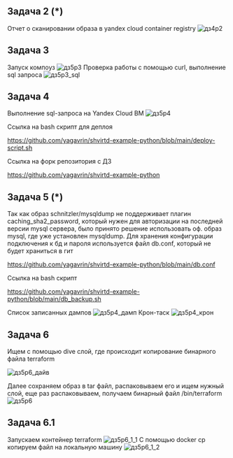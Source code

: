 ## Задача 2 (*)
Отчет о сканировании образа в yandex cloud container registry
![дз4р2](https://github.com/user-attachments/assets/4edda0d3-a546-4627-96cb-9bd24f06d29a)

## Задача 3
Запуск компоуз
![дз5р3](https://github.com/user-attachments/assets/66aafc0d-8b67-4b91-8129-9cefa17e528c)
Проверка работы с помощью curl, выполнение sql запроса
![дз5р3_sql](https://github.com/user-attachments/assets/4a971a98-75b6-41f4-805b-e35021d5d48e)
## Задача 4
Выполнение sql-запроса на Yandex Cloud ВМ
![дз5р4](https://github.com/user-attachments/assets/d2f3c541-3f0b-47ce-81f6-c5640cb494b7)

Ссылка на bash скрипт для деплоя

https://github.com/yagavrin/shvirtd-example-python/blob/main/deploy-script.sh

Ссылка на форк репозитория с ДЗ

https://github.com/yagavrin/shvirtd-example-python

## Задача 5 (*)
Так как образ schnitzler/mysqldump не поддерживает плагин caching_sha2_password, который нужен для авторизации на последней версии mysql сервера, было принято решение использовать оф. образ mysql, где уже установлен mysqldump. Для хранения конфигурации подключения к бд и пароля используется файл db.conf, который не будет храниться в гит

https://github.com/yagavrin/shvirtd-example-python/blob/main/db.conf

Ссылка на bash скрипт

https://github.com/yagavrin/shvirtd-example-python/blob/main/db_backup.sh

Список записанных дампов
![дз5р4_дамп](https://github.com/user-attachments/assets/00df873e-cd4b-4aa7-99ef-3e89487636ef)
Крон-таск
![дз5р4_крон](https://github.com/user-attachments/assets/bea8234e-ff54-41ae-8ac6-99e6f1c9ab6d)
## Задача 6
Ищем с помощью dive слой, где происходит копирование бинарного файла terraform

![дз5р6_дайв](https://github.com/user-attachments/assets/503db8d1-67bb-44d6-b02d-c83ac9e0d996)

Далее сохраняем образ в tar файл, распаковываем его и ищем нужный слой, еще раз распаковываем, получаем бинарный файл /bin/terraform
![дз5р6](https://github.com/user-attachments/assets/90103fda-9548-48f5-9aa4-349310ed0334)
## Задача 6.1
Запускаем контейнер terraform
![дз5р6_1_1](https://github.com/user-attachments/assets/2869defa-41bd-4762-b60b-f13d7124d1a7)
С помощью docker cp копируем файл на локальную машину
![дз5р6_1_2](https://github.com/user-attachments/assets/cee3c64a-91aa-4208-8f3c-c7a67183020b)
